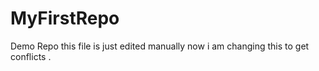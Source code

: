 # MyFirstRepo
Demo Repo
this file is just edited manually
now i am changing this to get conflicts .
